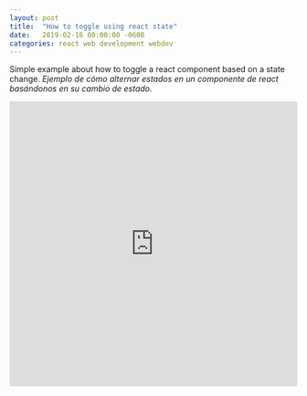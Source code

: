 ```yaml
---
layout: post
title:  "How to toggle using react state"
date:   2019-02-16 00:00:00 -0600
categories: react web development webdev
---
```

Simple example about how to toggle a react component based on a state change.
_Ejemplo de cómo alternar estados en un componente de react basándonos en su cambio de estado._

<iframe src="https://codesandbox.io/embed/vqvp1r1j2y" style="width:100%; height:500px; border:0; border-radius: 4px; overflow:hidden;" sandbox="allow-modals allow-forms allow-popups allow-scripts allow-same-origin"></iframe>